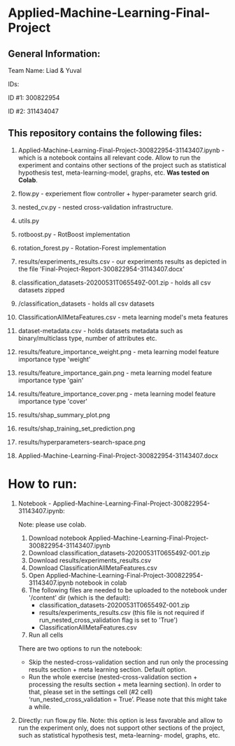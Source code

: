 # Applied-Machine-Learning-Final-Project

## General Information:
Team Name: Liad & Yuval

IDs:

ID #1: 300822954

ID #2: 311434047

## This repository contains the following files:

  1. Applied-Machine-Learning-Final-Project-300822954-31143407.ipynb - which is a notebook contains all relevant code. Allow to run the experiment and contains other sections of      the project such as statistical hypothesis test, meta-learning-model, graphs, etc. **Was tested on Colab**. 
  
  2. flow.py - experiement flow controller + hyper-parameter search grid.
  
  3. nested_cv.py - nested cross-validation infrastructure.
  
  4. utils.py
  
  5. rotboost.py - RotBoost implementation
  
  6. rotation_forest.py - Rotation-Forest implementation
  
  7. results/experiments_results.csv - our experiments results as depicted in the file 'Final-Project-Report-300822954-31143407.docx'
  
  8. classification_datasets-20200531T065549Z-001.zip - holds all csv datasets zipped
  
  9. /classification_datasets - holds all csv datasets
  
  10. ClassificationAllMetaFeatures.csv - meta learning model's meta features
  
  11. dataset-metadata.csv - holds datasets metadata such as binary/multiclass type, number of attributes etc. 
  
  12. results/feature_importance_weight.png - meta learning model feature importance type 'weight'
  
  13. results/feature_importance_gain.png - meta learning model feature importance type 'gain'
  
  14. results/feature_importance_cover.png - meta learning model feature importance type 'cover'
  
  15. results/shap_summary_plot.png
  
  16. results/shap_training_set_prediction.png
  
  17. results/hyperparameters-search-space.png
  
  18. Applied-Machine-Learning-Final-Project-300822954-31143407.docx

# How to run:

1. Notebook - Applied-Machine-Learning-Final-Project-300822954-31143407.ipynb: 

   Note: please use colab.
   
   1.	Download notebook Applied-Machine-Learning-Final-Project-300822954-31143407.ipynb
   2.	Download classification_datasets-20200531T065549Z-001.zip
   3.	Download results/experiments_results.csv
   4.	Download ClassificationAllMetaFeatures.csv
   5. Open Applied-Machine-Learning-Final-Project-300822954-31143407.ipynb notebook in colab
   6.	The following files are needed to be uploaded to the notebook under '/content' dir (which is the default):
        * classification_datasets-20200531T065549Z-001.zip
        * results/experiments_results.csv (this file is not required if run_nested_cross_validation flag is set to 'True')
        * ClassificationAllMetaFeatures.csv
   7. Run all cells
  
   There are two options to run the notebook:
     * Skip the nested-cross-validation section and run only the processing results section + meta learning section. Default option. 
     * Run the whole exercise (nested-cross-validation section + processing the results section + meta learning section). In order to that, please set in the settings cell (#2         cell) ‘run_nested_cross_validation = True’. Please note that this might take a while.
   
2. Directly: 
   run flow.py file.
   Note: this option is less favorable and allow to run the experiment only, does not support other sections of the project, such as statistical hypothesis test, meta-learning-          model, graphs, etc.


